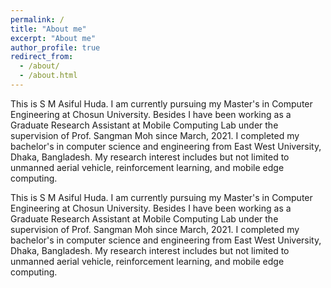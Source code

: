 ```yaml
---
permalink: /
title: "About me"
excerpt: "About me"
author_profile: true
redirect_from: 
  - /about/
  - /about.html
---
```


This is S M Asiful Huda. I am currently pursuing my Master's in Computer Engineering at Chosun University. Besides I have been working as a Graduate Research Assistant at Mobile Computing Lab under the supervision of Prof. Sangman Moh since March, 2021. I completed my bachelor's in computer science and engineering from East West University, Dhaka, Bangladesh. My research interest includes but not limited to unmanned aerial vehicle, reinforcement learning, and mobile edge computing.

This is S M Asiful Huda. I am currently pursuing my Master's in Computer Engineering at Chosun University. Besides I have been working as a Graduate Research Assistant at Mobile Computing Lab under the supervision of Prof. Sangman Moh since March, 2021. I completed my bachelor's in computer science and engineering from East West University, Dhaka, Bangladesh. My research interest includes but not limited to unmanned aerial vehicle, reinforcement learning, and mobile edge computing.

